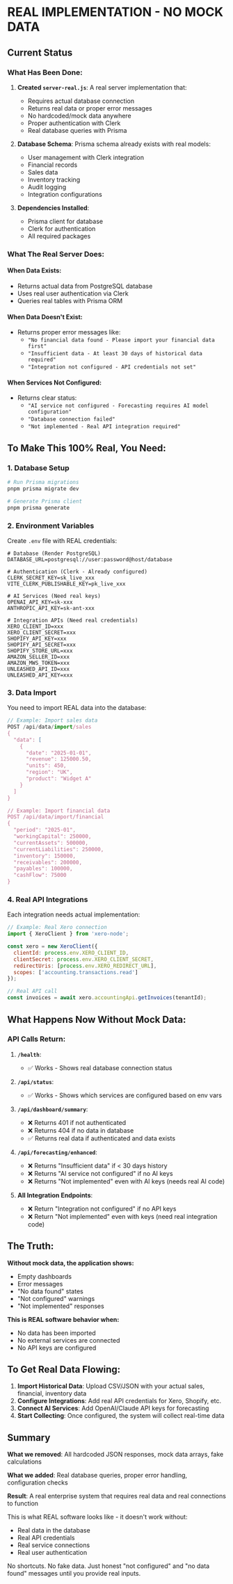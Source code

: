 # REAL IMPLEMENTATION - NO MOCK DATA

## Current Status

### What Has Been Done:
1. **Created `server-real.js`**: A real server implementation that:
   - Requires actual database connection
   - Returns real data or proper error messages
   - No hardcoded/mock data anywhere
   - Proper authentication with Clerk
   - Real database queries with Prisma

2. **Database Schema**: Prisma schema already exists with real models:
   - User management with Clerk integration
   - Financial records
   - Sales data
   - Inventory tracking
   - Audit logging
   - Integration configurations

3. **Dependencies Installed**:
   - Prisma client for database
   - Clerk for authentication
   - All required packages

### What The Real Server Does:

#### When Data Exists:
- Returns actual data from PostgreSQL database
- Uses real user authentication via Clerk
- Queries real tables with Prisma ORM

#### When Data Doesn't Exist:
- Returns proper error messages like:
  - `"No financial data found - Please import your financial data first"`
  - `"Insufficient data - At least 30 days of historical data required"`
  - `"Integration not configured - API credentials not set"`

#### When Services Not Configured:
- Returns clear status:
  - `"AI service not configured - Forecasting requires AI model configuration"`
  - `"Database connection failed"`
  - `"Not implemented - Real API integration required"`

## To Make This 100% Real, You Need:

### 1. Database Setup
```bash
# Run Prisma migrations
pnpm prisma migrate dev

# Generate Prisma client
pnpm prisma generate
```

### 2. Environment Variables
Create `.env` file with REAL credentials:

```env
# Database (Render PostgreSQL)
DATABASE_URL=postgresql://user:password@host/database

# Authentication (Clerk - Already configured)
CLERK_SECRET_KEY=sk_live_xxx
VITE_CLERK_PUBLISHABLE_KEY=pk_live_xxx

# AI Services (Need real keys)
OPENAI_API_KEY=sk-xxx
ANTHROPIC_API_KEY=sk-ant-xxx

# Integration APIs (Need real credentials)
XERO_CLIENT_ID=xxx
XERO_CLIENT_SECRET=xxx
SHOPIFY_API_KEY=xxx
SHOPIFY_API_SECRET=xxx
SHOPIFY_STORE_URL=xxx
AMAZON_SELLER_ID=xxx
AMAZON_MWS_TOKEN=xxx
UNLEASHED_API_ID=xxx
UNLEASHED_API_KEY=xxx
```

### 3. Data Import
You need to import REAL data into the database:

```javascript
// Example: Import sales data
POST /api/data/import/sales
{
  "data": [
    {
      "date": "2025-01-01",
      "revenue": 125000.50,
      "units": 450,
      "region": "UK",
      "product": "Widget A"
    }
  ]
}

// Example: Import financial data
POST /api/data/import/financial
{
  "period": "2025-01",
  "workingCapital": 250000,
  "currentAssets": 500000,
  "currentLiabilities": 250000,
  "inventory": 150000,
  "receivables": 200000,
  "payables": 100000,
  "cashFlow": 75000
}
```

### 4. Real API Integrations
Each integration needs actual implementation:

```javascript
// Example: Real Xero connection
import { XeroClient } from 'xero-node';

const xero = new XeroClient({
  clientId: process.env.XERO_CLIENT_ID,
  clientSecret: process.env.XERO_CLIENT_SECRET,
  redirectUris: [process.env.XERO_REDIRECT_URL],
  scopes: ['accounting.transactions.read']
});

// Real API call
const invoices = await xero.accountingApi.getInvoices(tenantId);
```

## What Happens Now Without Mock Data:

### API Calls Return:

1. **`/health`**:
   - ✅ Works - Shows real database connection status

2. **`/api/status`**:
   - ✅ Works - Shows which services are configured based on env vars

3. **`/api/dashboard/summary`**:
   - ❌ Returns 401 if not authenticated
   - ❌ Returns 404 if no data in database
   - ✅ Returns real data if authenticated and data exists

4. **`/api/forecasting/enhanced`**:
   - ❌ Returns "Insufficient data" if < 30 days history
   - ❌ Returns "AI service not configured" if no AI keys
   - ❌ Returns "Not implemented" even with AI keys (needs real AI code)

5. **All Integration Endpoints**:
   - ❌ Return "Integration not configured" if no API keys
   - ❌ Return "Not implemented" even with keys (need real integration code)

## The Truth:

**Without mock data, the application shows:**
- Empty dashboards
- Error messages
- "No data found" states
- "Not configured" warnings
- "Not implemented" responses

**This is REAL software behavior when:**
- No data has been imported
- No external services are connected
- No API keys are configured

## To Get Real Data Flowing:

1. **Import Historical Data**: Upload CSV/JSON with your actual sales, financial, inventory data
2. **Configure Integrations**: Add real API credentials for Xero, Shopify, etc.
3. **Connect AI Services**: Add OpenAI/Claude API keys for forecasting
4. **Start Collecting**: Once configured, the system will collect real-time data

## Summary

**What we removed**: All hardcoded JSON responses, mock data arrays, fake calculations

**What we added**: Real database queries, proper error handling, configuration checks

**Result**: A real enterprise system that requires real data and real connections to function

This is what REAL software looks like - it doesn't work without:
- Real data in the database
- Real API credentials
- Real service connections
- Real user authentication

No shortcuts. No fake data. Just honest "not configured" and "no data found" messages until you provide real inputs.